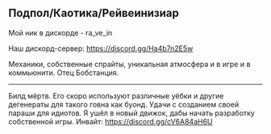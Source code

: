 ## Подпол/Каотика/Рейвеинизиар
Мой ник в дискорде - ra_ve_in

Наш дискорд-сервер: https://discord.gg/Ha4b7n2E5w

Механики, собственные спрайты, уникальная атмосфера и в игре и в коммьюнити.
Отец Бобстанция.

- - - 

Билд мёртв. Его скоро используют различные уёбки и другие дегенераты для такого говна как буонд. Удачи с созданием своей параши для идиотов.
Я ушёл в новый движок, дабы начать разработку собственной игры. Инвайт: https://discord.gg/cV6A84aH6U
